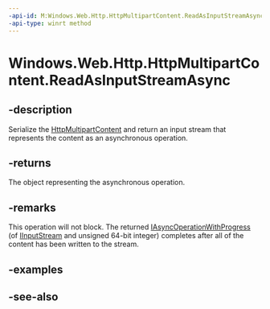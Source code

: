 ```yaml
---
-api-id: M:Windows.Web.Http.HttpMultipartContent.ReadAsInputStreamAsync
-api-type: winrt method
---
```


<!-- Method syntax
public Windows.Foundation.IAsyncOperationWithProgress<Windows.Storage.Streams.IInputStream, ulong> ReadAsInputStreamAsync()
-->

# Windows.Web.Http.HttpMultipartContent.ReadAsInputStreamAsync

## -description
Serialize the [HttpMultipartContent](httpmultipartcontent.md) and return an input stream that represents the content as an asynchronous operation.

## -returns
The object representing the asynchronous operation.

## -remarks
This operation will not block. The returned [IAsyncOperationWithProgress](../windows.foundation/iasyncoperationwithprogress_2.md) (of [IInputStream](/uwp/api/windows.storage.streams.iinputstream) and unsigned 64-bit integer) completes after all of the content has been written to the stream.

## -examples

## -see-also
